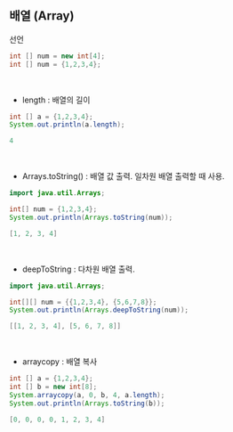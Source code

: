 ## 배열 (Array)

선언
```java
int [] num = new int[4];
int [] num = {1,2,3,4};
```
<br>

* length : 배열의 길이
```java
int [] a = {1,2,3,4};
System.out.println(a.length);

4
```

<br>

* Arrays.toString() : 배열 값 출력. 일차원 배열 출력할 때 사용.
```java
import java.util.Arrays;

int[] num = {1,2,3,4};
System.out.println(Arrays.toString(num));

[1, 2, 3, 4]
```
<br>

* deepToString : 다차원 배열 출력.
```java
import java.util.Arrays;

int[][] num = {{1,2,3,4}, {5,6,7,8}};
System.out.println(Arrays.deepToString(num));

[[1, 2, 3, 4], [5, 6, 7, 8]]
```

<br>

* arraycopy : 배열 복사
```java
int [] a = {1,2,3,4};
int [] b = new int[8];
System.arraycopy(a, 0, b, 4, a.length);
System.out.println(Arrays.toString(b));

[0, 0, 0, 0, 1, 2, 3, 4]

```